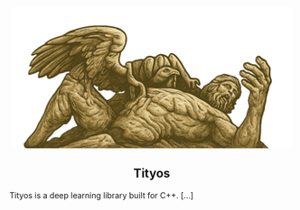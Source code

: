 <div align="center">
  <img src="logo.png" alt="Logo" width="500"/>
  
<h2>
    <strong>
        Tityos
    </strong>
</h2>
</div>

Tityos is a deep learning library built for C++. [...]
